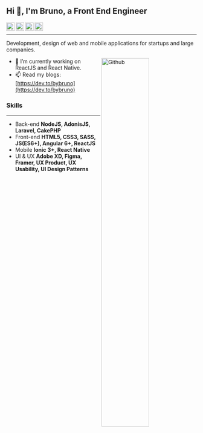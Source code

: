 ## Hi 👋, I'm Bruno, a Front End Engineer ##

<a href="https://www.linkedin.com/in/bybruno">
  <img align="left" alt="Deepak's Linkdein" width="22px" src="https://cdn.jsdelivr.net/npm/simple-icons@v3/icons/linkedin.svg" />
</a>
<a href="https://twitter.com/bybrunodotdev">
  <img align="left" alt="Deepak's Twitter" width="22px" src="https://cdn.jsdelivr.net/npm/simple-icons@v3/icons/twitter.svg" />
</a>
<a href="https://medium.com/@bybruno">
  <img align="left" alt="Deepak's Medium" width="22px" src="https://cdn.jsdelivr.net/npm/simple-icons@v3/icons/medium.svg" />
</a>

<a href="https://www.instagram.com/bybruno.dev">
  <img align="left" alt="Deepak's Instagram" width="22px" src="https://cdn.jsdelivr.net/npm/simple-icons@v3/icons/instagram.svg" />
</a>

&nbsp;

----------------------------------------------------------------------------------------------------------------------------
Development, design of web and mobile applications for startups and large companies. 

<img width="50%" align="right" alt="Github" src="https://raw.githubusercontent.com/onimur/.github/master/.resources/git-header.svg" />

- 🔭 I’m currently working on ReactJS and React Native.
- 📫 Read my blogs: [https://dev.to/bybruno](https://dev.to/bybruno)

### Skills ###
----------------------------------------------------------------------------------------------------------------------------
- Back-end **NodeJS, AdonisJS, Laravel, CakePHP** 
- Front-end **HTML5, CSS3, SASS, JS(ES6+), Angular 6+, ReactJS**
- Mobile **Ionic 3+, React Native**
- UI & UX **Adobe XD, Figma, Framer, UX Product, UX Usability, UI Design Patterns**
